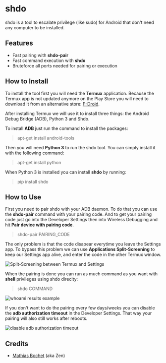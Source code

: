 # shdo

shdo is a tool to escalate privilege (like sudo) for Android that don't need any computer to be installed.


## Features

- Fast pairing with **shdo-pair**
- Fast command execution with **shdo**
- Bruteforce all ports needed for pairing or execution


## How to Install

To install the tool first you will need the **Termux** application. Because the Termux app is not updated anymore on the Play Store you will need to download it from an alternative store: [F-Droid](https://f-droid.org/fr/packages/com.termux/).

After installing Termux we will use it to install three things: the Android Debug Bridge (ADB), Python 3 and Shdo.

To install **ADB** just run the command to install the packages:
> apt-get install android-tools

Then you will need **Python 3** to run the shdo tool. You can simply install it with the following command:
> apt-get install python

When Python 3 is installed you can install **shdo** by running:
> pip install shdo


## How to Use

First you need to pair shdo with your ADB daemon. To do that you can use the **shdo-pair** command with your pairing code.
And to get your pairing code just go into the Developer Settings then into Wireless Debugging and hit **Pair device with pairing code**.
> shdo-pair PAIRING_CODE

The only problem is that the code disapear everytime you leave the Settings app. To bypass this problem we can use **Applications Split-Screening** to keep our Settings app alive, and enter the code in the other Termux window.

![Split-Screening between Termux and Settings](./img/split-screen.png)

When the pairing is done you can run as much command as you want with **shell** privileges using shdo direclty:
> shdo COMMAND

![whoami results example](./img/whoami.png)

If you don't want to do the pairing every few days/weeks you can disable the **adb authorization timeout** in the Developer Settings. That way your pairing will also still works after reboots.

![disable adb authorization timeout](./img/timeout.png)


## Credits

- [Mathias Bochet](https://www.linkedin.com/in/mathias-bochet/) (aka Zen)